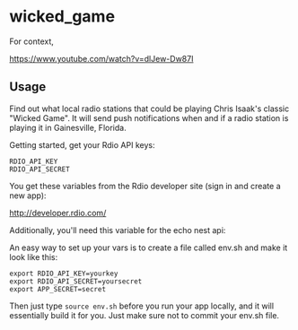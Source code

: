 # wicked_game

For context,

https://www.youtube.com/watch?v=dlJew-Dw87I

## Usage

Find out what local radio stations that could be playing Chris Isaak's classic "Wicked Game". It will send push notifications when and if a radio station is playing it in Gainesville, Florida. 

Getting started, get your Rdio API keys: 

```
RDIO_API_KEY
RDIO_API_SECRET
```

You get these variables from the Rdio developer site (sign in and create a new app):

http://developer.rdio.com/

Additionally, you'll need this variable for the echo nest api:

An easy way to set up your vars is to create a file called env.sh and make it look like this:

```
export RDIO_API_KEY=yourkey
export RDIO_API_SECRET=yoursecret
export APP_SECRET=secret
```
Then just type ```source env.sh``` before you run your app locally, and it will essentially build it for you. Just make sure not to commit your env.sh file.
